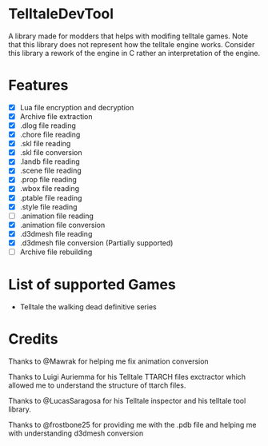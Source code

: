 # TelltaleDevTool
A library made for modders that helps with modifing telltale games.
Note that this library does not represent how the telltale engine works. Consider this library a rework of the engine in C rather an interpretation of the engine.
# Features
- [x] Lua file encryption and decryption
- [x] Archive file extraction
- [x] .dlog file reading
- [x] .chore file reading
- [x] .skl file reading
- [x] .skl file conversion
- [x] .landb file reading
- [x] .scene file reading
- [x] .prop file reading
- [x] .wbox file reading
- [x] .ptable file reading
- [x] .style file reading
- [ ] .animation file reading
- [x] .animation file conversion
- [x] .d3dmesh file reading
- [x] .d3dmesh file conversion (Partially supported)
- [ ] Archive file rebuilding
# List of supported Games
- Telltale the walking dead definitive series
# Credits

Thanks to @Mawrak for helping me fix animation conversion

Thanks to Luigi Auriemma for his Telltale TTARCH files exctractor which allowed me to understand the structure of ttarch files.

Thanks to @LucasSaragosa for his Telltale inspector and his telltale tool library.

Thanks to @frostbone25 for providing me with the .pdb file and helping me with understanding d3dmesh conversion

